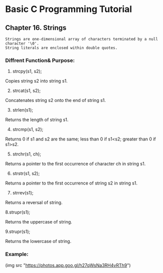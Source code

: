 # Basic C Programming Tutorial
## Chapter 16. Strings
    Strings are one-dimensional array of characters terminated by a null character '\0'.
    String literals are enclosed within double quotes.

### Diffrent Function& Purpose:

1. strcpy(s1, s2);

Copies string s2 into string s1.

2. strcat(s1, s2);

Concatenates string s2 onto the end of string s1.

3. strlen(s1);

Returns the length of string s1.

4. strcmp(s1, s2);

Returns 0 if s1 and s2 are the same; less than 0 if s1<s2; greater than 0 if s1>s2.

5. strchr(s1, ch);

Returns a pointer to the first occurrence of character ch in string s1.

6. strstr(s1, s2);

Returns a pointer to the first occurrence of string s2 in string s1.

7. strrev(s1);

Returns a reversal of string.

8.strupr(s1);

Returns the uppercase of string.

9.strupr(s1);

Returns the lowercase of string.

### Example:

(img src "https://photos.app.goo.gl/h27qWsNa3RH4vRTh9")